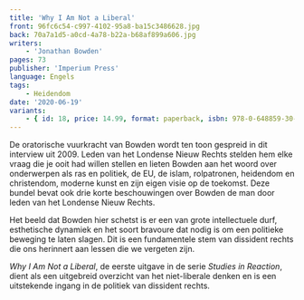 ```yaml
---
title: 'Why I Am Not a Liberal'
front: 96fc6c54-c997-4102-95a8-ba15c3486628.jpg
back: 70a7a1d5-a0cd-4a78-b22a-b68af899a606.jpg
writers:
    - 'Jonathan Bowden'
pages: 73
publisher: 'Imperium Press'
language: Engels
tags:
    - Heidendom
date: '2020-06-19'
variants:
    - { id: 18, price: 14.99, format: paperback, isbn: 978-0-648859-30-7 }
---
```


De oratorische vuurkracht van Bowden wordt ten toon gespreid in dit interview uit 2009. Leden van het Londense Nieuw Rechts stelden hem elke vraag die je ooit had willen stellen en lieten Bowden aan het woord over onderwerpen als ras en politiek, de EU, de islam, rolpatronen, heidendom en christendom, moderne kunst en zijn eigen visie op de toekomst. Deze bundel bevat ook drie korte beschouwingen over Bowden de man door leden van het Londense Nieuw Rechts.

Het beeld dat Bowden hier schetst is er een van grote intellectuele durf, esthetische dynamiek en het soort bravoure dat nodig is om een politieke beweging te laten slagen. Dit is een fundamentele stem van dissident rechts die ons herinnert aan lessen die we vergeten zijn.

*Why I Am Not a Liberal*, de eerste uitgave in de serie *Studies in Reaction*, dient als een uitgebreid overzicht van het niet-liberale denken en is een uitstekende ingang in de politiek van dissident rechts.
